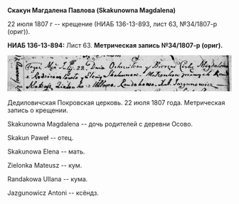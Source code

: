 **Скакун Магдалена Павлова (Skakunowna Magdalena)**

22 июля 1807 г -- крещение (НИАБ 136-13-893, лист 63, №34/1807-р
(ориг)).

**НИАБ 136-13-894:** Лист 63. **Метрическая запись №34/1807-р (ориг).**

![](./media/6fec590cbd7e4e74d95349a3e3e7094a614430c5.png)

Дедиловичская Покровская церковь. 22 июля 1807 года. Метрическая запись
о крещении.

Skakunowna Magdalena -- дочь родителей с деревни Осовo.

Skakun Paweł -- отец.

Skakunowa Elena -- мать.

Zielonka Mateusz -- кум.

Randakowa Ullana -- кума.

Jazgunowicz Antoni -- ксёндз.
